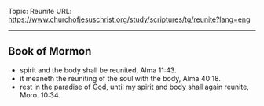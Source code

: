 Topic: Reunite
URL: https://www.churchofjesuschrist.org/study/scriptures/tg/reunite?lang=eng

---

## Book of Mormon

- spirit and the body shall be reunited, Alma 11:43.
- it meaneth the reuniting of the soul with the body, Alma 40:18.
- rest in the paradise of God, until my spirit and body shall again reunite, Moro. 10:34.

